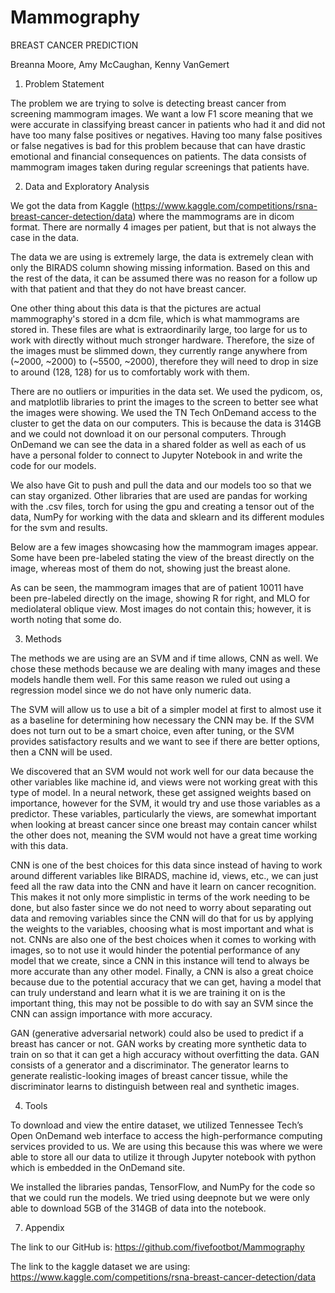 # Mammography

BREAST CANCER PREDICTION  

  

Breanna Moore, Amy McCaughan, Kenny VanGemert  

  

1. Problem Statement  

   

The problem we are trying to solve is detecting breast cancer from screening mammogram images. We want a low F1 score meaning that we were accurate in classifying breast cancer in patients who had it and did not have too many false positives or negatives. Having too many false positives or false negatives is bad for this problem because that can have drastic emotional and financial consequences on patients. The data consists of mammogram images taken during regular screenings that patients have.  

  

2. Data and Exploratory Analysis  

 

We got the data from Kaggle (https://www.kaggle.com/competitions/rsna-breast-cancer-detection/data) where the mammograms are in dicom format. There are normally 4 images per patient, but that is not always the case in the data.  

   

The data we are using is extremely large, the data is extremely clean with only the BIRADS column showing missing information. Based on this and the rest of the data, it can be assumed there was no reason for a follow up with that patient and that they do not have breast cancer.  

 

One other thing about this data is that the pictures are actual mammography's stored in a dcm file, which is what mammograms are stored in. These files are what is extraordinarily large, too large for us to work with directly without much stronger hardware. Therefore, the size of the images must be slimmed down, they currently range anywhere from (~2000, ~2000) to (~5500, ~2000), therefore they will need to drop in size to around (128, 128) for us to comfortably work with them.  

 

There are no outliers or impurities in the data set. We used the pydicom, os, and matplotlib libraries to print the images to the screen to better see what the images were showing. We used the TN Tech OnDemand access to the cluster to get the data on our computers. This is because the data is 314GB and we could not download it on our personal computers. Through OnDemand we can see the data in a shared folder as well as each of us have a personal folder to connect to Jupyter Notebook in and write the code for our models.  

 

We also have Git to push and pull the data and our models too so that we can stay organized. Other libraries that are used are pandas for working with the .csv files, torch for using the gpu and creating a tensor out of the data, NumPy for working with the data and sklearn and its different modules for the svm and results. 

 

Below are a few images showcasing how the mammogram images appear. Some have been pre-labeled stating the view of the breast directly on the image, whereas most of them do not, showing just the breast alone. 

 

 

As can be seen, the mammogram images that are of patient 10011 have been pre-labeled directly on the image, showing R for right, and MLO for mediolateral oblique view. Most images do not contain this; however, it is worth noting that some do. 

 

3. Methods  

  

The methods we are using are an SVM and if time allows, CNN as well. We chose these methods because we are dealing with many images and these models handle them well. For this same reason we ruled out using a regression model since we do not have only numeric data.  

 

The SVM will allow us to use a bit of a simpler model at first to almost use it as a baseline for determining how necessary the CNN may be. If the SVM does not turn out to be a smart choice, even after tuning, or the SVM provides satisfactory results and we want to see if there are better options, then a CNN will be used.  

 

We discovered that an SVM would not work well for our data because the other variables like machine id, and views were not working great with this type of model. In a neural network, these get assigned weights based on importance, however for the SVM, it would try and use those variables as a predictor. These variables, particularly the views, are somewhat important when looking at breast cancer since one breast may contain cancer whilst the other does not, meaning the SVM would not have a great time working with this data. 

 

CNN is one of the best choices for this data since instead of having to work around different variables like BIRADS, machine id, views, etc., we can just feed all the raw data into the CNN and have it learn on cancer recognition. This makes it not only more simplistic in terms of the work needing to be done, but also faster since we do not need to worry about separating out data and removing variables since the CNN will do that for us by applying the weights to the variables, choosing what is most important and what is not. CNNs are also one of the best choices when it comes to working with images, so to not use it would hinder the potential performance of any model that we create, since a CNN in this instance will tend to always be more accurate than any other model. Finally, a CNN is also a great choice because due to the potential accuracy that we can get, having a model that can truly understand and learn what it is we are training it on is the important thing, this may not be possible to do with say an SVM since the CNN can assign importance with more accuracy. 

 

GAN (generative adversarial network) could also be used to predict if a breast has cancer or not. GAN works by creating more synthetic data to train on so that it can get a high accuracy without overfitting the data. GAN consists of a generator and a discriminator. The generator learns to generate realistic-looking images of breast cancer tissue, while the discriminator learns to distinguish between real and synthetic images.  

  
   

4. Tools  

  

To download and view the entire dataset, we utilized Tennessee Tech’s Open OnDemand web interface to access the high-performance computing services provided to us. We are using this because this was where we were able to store all our data to utilize it through Jupyter notebook with python which is embedded in the OnDemand site.  

 

We installed the libraries pandas, TensorFlow, and NumPy for the code so that we could run the models. We tried using deepnote but we were only able to download 5GB of the 314GB of data into the notebook.  


7. Appendix  

The link to our GitHub is:
https://github.com/fivefootbot/Mammography  


The link to the kaggle dataset we are using: 
https://www.kaggle.com/competitions/rsna-breast-cancer-detection/data
